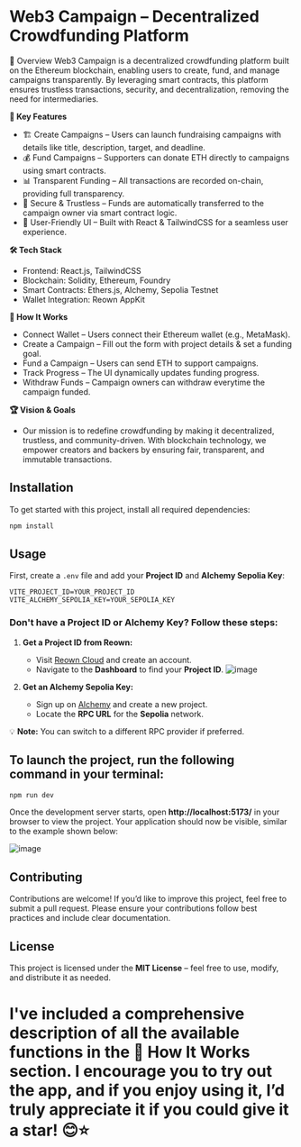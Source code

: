 # Web3 Campaign – Decentralized Crowdfunding Platform
🚀 Overview
Web3 Campaign is a decentralized crowdfunding platform built on the Ethereum blockchain, enabling users to create, fund, and manage campaigns transparently. By leveraging smart contracts, this platform ensures trustless transactions, security, and decentralization, removing the need for intermediaries.

**🎯 Key Features**
- 🏗 Create Campaigns – Users can launch fundraising campaigns with details like title, description, target, and deadline.
- 💰 Fund Campaigns – Supporters can donate ETH directly to campaigns using smart contracts.
- 📊 Transparent Funding – All transactions are recorded on-chain, providing full transparency.
- 🔐 Secure & Trustless – Funds are automatically transferred to the campaign owner via smart contract logic.
- 🎨 User-Friendly UI – Built with React & TailwindCSS for a seamless user experience.

**🛠 Tech Stack**
- Frontend: React.js, TailwindCSS
- Blockchain: Solidity, Ethereum, Foundry
- Smart Contracts: Ethers.js, Alchemy, Sepolia Testnet
- Wallet Integration: Reown AppKit

**📌 How It Works**
- Connect Wallet – Users connect their Ethereum wallet (e.g., MetaMask).
- Create a Campaign – Fill out the form with project details & set a funding goal.
- Fund a Campaign – Users can send ETH to support campaigns.
- Track Progress – The UI dynamically updates funding progress.
- Withdraw Funds – Campaign owners can withdraw everytime the campaign funded.

**🏆 Vision & Goals**
- Our mission is to redefine crowdfunding by making it decentralized, trustless, and community-driven. With blockchain technology, we empower creators and backers by ensuring fair, transparent, and immutable transactions.

## Installation  
To get started with this project, install all required dependencies:  

```bash
npm install
```

## Usage  
First, create a `.env` file and add your **Project ID** and **Alchemy Sepolia Key**:  

```env
VITE_PROJECT_ID=YOUR_PROJECT_ID  
VITE_ALCHEMY_SEPOLIA_KEY=YOUR_SEPOLIA_KEY  
```

### Don't have a **Project ID** or **Alchemy Key**? Follow these steps:  
1. **Get a Project ID from Reown:**  
   - Visit [Reown Cloud](https://cloud.reown.com/sign-in) and create an account.  
   - Navigate to the **Dashboard** to find your **Project ID**.
    ![image](https://github.com/user-attachments/assets/eb6f7bb4-78ef-4907-9e72-aa1b597c6d18)

2. **Get an Alchemy Sepolia Key:**  
   - Sign up on [Alchemy](https://dashboard.alchemy.com/) and create a new project.  
   - Locate the **RPC URL** for the **Sepolia** network.  

💡 **Note:** You can switch to a different RPC provider if preferred.


## To launch the project, run the following command in your terminal:
``` bash
npm run dev
```
Once the development server starts, open **http://localhost:5173/** in your browser to view the project. Your application should now be visible, similar to the example shown below:

![image](https://github.com/user-attachments/assets/48d1f759-bbb6-485f-adf7-b23327b21f4b)

## Contributing  
Contributions are welcome! If you’d like to improve this project, feel free to submit a pull request. Please ensure your contributions follow best practices and include clear documentation.  

## License  
This project is licensed under the **MIT License** – feel free to use, modify, and distribute it as needed.

# I've included a comprehensive description of all the available functions in the 📌 How It Works section. I encourage you to try out the app, and if you enjoy using it, I’d truly appreciate it if you could give it a star! 😊⭐

